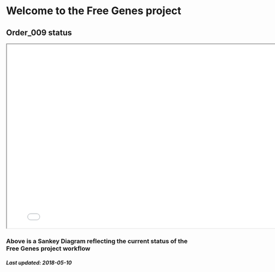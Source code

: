 # Welcome to the Free Genes project

## Order_009 status

<iframe width="800" height="500" src="sankey.html"></iframe>

### Above is a Sankey Diagram reflecting the current status of the Free Genes project workflow

##### Last updated: 2018-05-10
